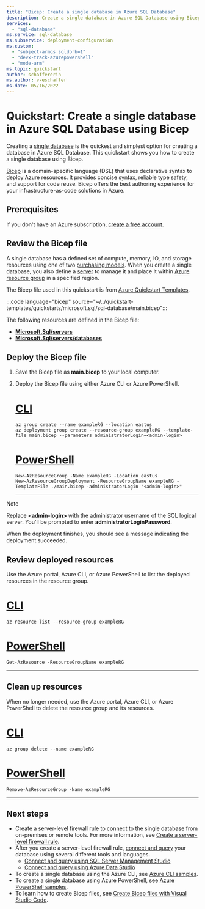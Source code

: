 ```yaml
---
title: "Bicep: Create a single database in Azure SQL Database"
description: Create a single database in Azure SQL Database using Bicep.
services:
  - "sql-database"
ms.service: sql-database
ms.subservice: deployment-configuration
ms.custom:
  - "subject-armqs sqldbrb=1"
  - "devx-track-azurepowershell"
  - "mode-arm"
ms.topic: quickstart
author: schaffererin
ms.author: v-eschaffer
ms.date: 05/16/2022
---
```


# Quickstart: Create a single database in Azure SQL Database using Bicep

Creating a [single database](single-database-overview.md) is the quickest and simplest option for creating a database in Azure SQL Database. This quickstart shows you how to create a single database using Bicep.

[Bicep](/azure/azure-resource-manager/bicep/overview?tabs=bicep) is a domain-specific language (DSL) that uses declarative syntax to deploy Azure resources. It provides concise syntax, reliable type safety, and support for code reuse. Bicep offers the best authoring experience for your infrastructure-as-code solutions in Azure.

## Prerequisites

If you don't have an Azure subscription, [create a free account](https://azure.microsoft.com/free/).

## Review the Bicep file

A single database has a defined set of compute, memory, IO, and storage resources using one of two [purchasing models](purchasing-models.md). When you create a single database, you also define a [server](logical-servers.md) to manage it and place it within [Azure resource group](/azure/active-directory-b2c/overview) in a specified region.

The Bicep file used in this quickstart is from [Azure Quickstart Templates](https://azure.microsoft.com/resources/templates/sql-database/).

:::code language="bicep" source="~/../quickstart-templates/quickstarts/microsoft.sql/sql-database/main.bicep":::

The following resources are defined in the Bicep file:

- [**Microsoft.Sql/servers**](/azure/templates/microsoft.sql/servers)
- [**Microsoft.Sql/servers/databases**](/azure/templates/microsoft.sql/servers/databases)

## Deploy the Bicep file

1. Save the Bicep file as **main.bicep** to your local computer.
1. Deploy the Bicep file using either Azure CLI or Azure PowerShell.

    # [CLI](#tab/CLI)

    ```azurecli
    az group create --name exampleRG --location eastus
    az deployment group create --resource-group exampleRG --template-file main.bicep --parameters administratorLogin=<admin-login>
    ```

    # [PowerShell](#tab/PowerShell)

    ```azurepowershell
    New-AzResourceGroup -Name exampleRG -Location eastus
    New-AzResourceGroupDeployment -ResourceGroupName exampleRG -TemplateFile ./main.bicep -administratorLogin "<admin-login>"
    ```

    ---

> [!NOTE]
> Replace **\<admin-login\>** with the administrator username of the SQL logical server. You'll be prompted to enter **administratorLoginPassword**.

  When the deployment finishes, you should see a message indicating the deployment succeeded.

## Review deployed resources

Use the Azure portal, Azure CLI, or Azure PowerShell to list the deployed resources in the resource group.

# [CLI](#tab/CLI)

```azurecli-interactive
az resource list --resource-group exampleRG
```

# [PowerShell](#tab/PowerShell)

```azurepowershell-interactive
Get-AzResource -ResourceGroupName exampleRG
```

---

## Clean up resources

When no longer needed, use the Azure portal, Azure CLI, or Azure PowerShell to delete the resource group and its resources.

# [CLI](#tab/CLI)

```azurecli-interactive
az group delete --name exampleRG
```

# [PowerShell](#tab/PowerShell)

```azurepowershell-interactive
Remove-AzResourceGroup -Name exampleRG
```

---

## Next steps

- Create a server-level firewall rule to connect to the single database from on-premises or remote tools. For more information, see [Create a server-level firewall rule](firewall-create-server-level-portal-quickstart.md).
- After you create a server-level firewall rule, [connect and query](connect-query-content-reference-guide.md) your database using several different tools and languages.
  - [Connect and query using SQL Server Management Studio](connect-query-ssms.md)
  - [Connect and query using Azure Data Studio](/sql/azure-data-studio/quickstart-sql-database?toc=%2fazure%2fsql-database%2ftoc.json)
- To create a single database using the Azure CLI, see [Azure CLI samples](az-cli-script-samples-content-guide.md).
- To create a single database using Azure PowerShell, see [Azure PowerShell samples](powershell-script-content-guide.md).
- To learn how to create Bicep files, see [Create Bicep files with Visual Studio Code](/azure/azure-resource-manager/bicep/quickstart-create-bicep-use-visual-studio-code).
